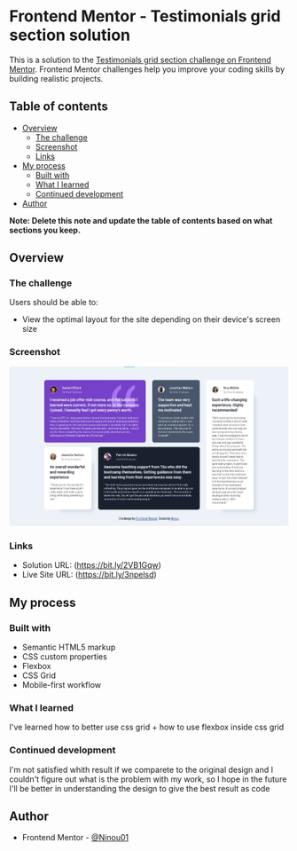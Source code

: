 # Frontend Mentor - Testimonials grid section solution

This is a solution to the [Testimonials grid section challenge on Frontend Mentor](https://www.frontendmentor.io/challenges/testimonials-grid-section-Nnw6J7Un7). Frontend Mentor challenges help you improve your coding skills by building realistic projects. 

## Table of contents

- [Overview](#overview)
  - [The challenge](#the-challenge)
  - [Screenshot](#screenshot)
  - [Links](#links)
- [My process](#my-process)
  - [Built with](#built-with)
  - [What I learned](#what-i-learned)
  - [Continued development](#continued-development)
- [Author](#author)

**Note: Delete this note and update the table of contents based on what sections you keep.**

## Overview

### The challenge

Users should be able to:

- View the optimal layout for the site depending on their device's screen size

### Screenshot

![Design preview for the Testimonials grid section coding challenge](./design/desktop-design-screenshot.jpg)

### Links

- Solution URL: (https://bit.ly/2VB1Gqw)
- Live Site URL: (https://bit.ly/3npelsd)

## My process

### Built with

- Semantic HTML5 markup
- CSS custom properties
- Flexbox
- CSS Grid
- Mobile-first workflow

### What I learned

I've learned how to better use css grid + how to use flexbox inside css grid

### Continued development

I'm not satisfied whith result if we comparete to the original design and I couldn't figure out what is the problem with my work, so I hope in the future I'll be better in understanding the design to give the best result as code

## Author

- Frontend Mentor - [@Ninou01](https://www.frontendmentor.io/profile/Ninou01)
